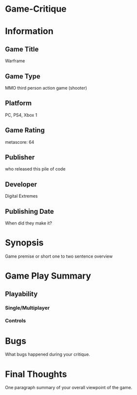 # Game-Critique
# Information
## Game Title
Warframe
## Game Type
MMO third person action game (shooter)
## Platform
PC, PS4, Xbox 1 
## Game Rating
metascore: 64 
## Publisher
who released this pile of code
## Developer
Digital Extremes
## Publishing Date
When did they make it?
# Synopsis
Game premise or short one to two sentence overview

# Game Play Summary
## Playability
### Single/Multiplayer
### Controls

# Bugs
What bugs happened during your critique.
# Final Thoughts
One paragraph summary of your overall viewpoint of the game.
